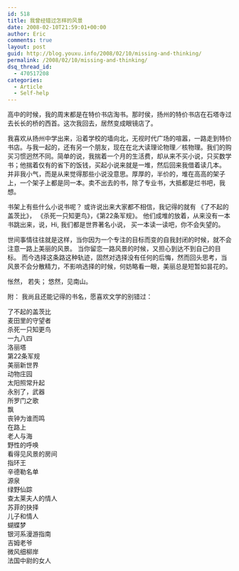 ```yaml
---
id: 518
title: 我曾经错过怎样的风景
date: 2008-02-10T21:59:01+00:00
author: Eric
comments: true
layout: post
guid: http://blog.youxu.info/2008/02/10/missing-and-thinking/
permalink: /2008/02/10/missing-and-thinking/
dsq_thread_id:
  - 470517208
categories:
  - Article
  - Self-help
---
```

高中的时候，我的周末都是在特价书店淘书。那时侯，扬州的特价书店在石塔寺过去长长的桥的西首。这次我回去，居然变成眼镜店了。

我喜欢从扬州中学出来，沿着学校的墙向北，无视时代广场的喧嚣，一路走到特价书店。与我一起的，还有另一个朋友，现在在北大读理论物理／核物理。我们的购买习惯迥然不同。简单的说，我揣着一个月的生活费，却从来不买小说，只买数学书；他揣着仅有的省下的饭钱，买起小说来就是一堆，然后回来我借着读几本。 并非我小气，而是从来觉得那些小说没意思。厚厚的，半价的，堆在高高的架子上，一个架子上都是同一本。卖不出去的书，除了专业书，大抵都是烂书吧，我想。

书架上有些什么小说书呢？ 或许说出来大家都不相信，我记得的就有 《了不起的盖茨比》， 《杀死一只知更鸟》，《第22条军规》。 他们成堆的放着，从来没有一本书跳出来，说，Hi, 我们都是世界著名小说， 买一本读一读吧，你不会失望的。

世间事情往往就是这样，当你因为一个专注的目标而变的自我封闭的时候，就不会注意一路上美丽的风景。 当你留恋一路风景的时候，又担心到达不到自己的目标。 而今选择这条路这种轨迹，固然对选择没有任何的后悔，然而回头思考，当风景不会分散精力，不影响选择的时候，何妨略看一眼，美丽总是短暂如昙花的。

怅然， 若失； 悠然，见南山。

附： 我尚且还能记得的书名，愿喜欢文学的别错过：<span style="font-family: Verdana; font-size: 13px; line-height: normal" class="Apple-style-span"></span>

<p style="margin-top: 0px; margin-bottom: 0px">
  了不起的盖茨比
</p>

<p style="margin-top: 0px; margin-bottom: 0px">
  麦田里的守望者
</p>

<p style="margin-top: 0px; margin-bottom: 0px">
  杀死一只知更鸟
</p>

<p style="margin-top: 0px; margin-bottom: 0px">
  一九八四
</p>

<p style="margin-top: 0px; margin-bottom: 0px">
  洛丽塔
</p>

<p style="margin-top: 0px; margin-bottom: 0px">
  第22条军规
</p>

<p style="margin-top: 0px; margin-bottom: 0px">
  美丽新世界
</p>

<p style="margin-top: 0px; margin-bottom: 0px">
  动物庄园
</p>

<p style="margin-top: 0px; margin-bottom: 0px">
  太阳照常升起
</p>

<p style="margin-top: 0px; margin-bottom: 0px">
  永别了，武器
</p>

<p style="margin-top: 0px; margin-bottom: 0px">
  所罗门之歌
</p>

<p style="margin-top: 0px; margin-bottom: 0px">
  飘
</p>

<p style="margin-top: 0px; margin-bottom: 0px">
  丧钟为谁而鸣
</p>

<p style="margin-top: 0px; margin-bottom: 0px">
  在路上
</p>

<p style="margin-top: 0px; margin-bottom: 0px">
  老人与海
</p>

<p style="margin-top: 0px; margin-bottom: 0px">
  野性的呼唤
</p>

<p style="margin-top: 0px; margin-bottom: 0px">
  看得见风景的房间
</p>

<p style="margin-top: 0px; margin-bottom: 0px">
  指环王
</p>

<p style="margin-top: 0px; margin-bottom: 0px">
  辛德勒名单
</p>

<p style="margin-top: 0px; margin-bottom: 0px">
  源泉
</p>

<p style="margin-top: 0px; margin-bottom: 0px">
  绿野仙踪
</p>

<p style="margin-top: 0px; margin-bottom: 0px">
  查太莱夫人的情人
</p>

<p style="margin-top: 0px; margin-bottom: 0px">
  苏菲的抉择
</p>

<p style="margin-top: 0px; margin-bottom: 0px">
  儿子和情人
</p>

<p style="margin-top: 0px; margin-bottom: 0px">
  蝴蝶梦
</p>

<p style="margin-top: 0px; margin-bottom: 0px">
  银河系漫游指南
</p>

<p style="margin-top: 0px; margin-bottom: 0px">
  吉姆老爷
</p>

<p style="margin-top: 0px; margin-bottom: 0px">
  微风细柳岸
</p>

<p style="margin-top: 0px; margin-bottom: 0px">
  法国中尉的女人
</p>